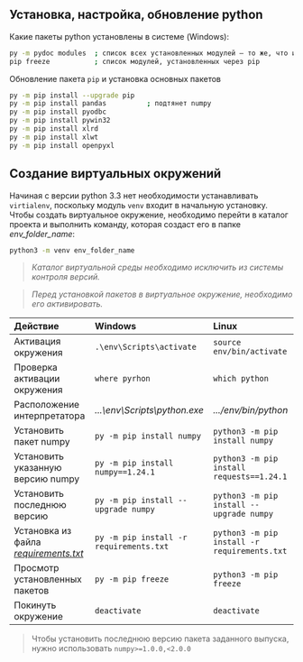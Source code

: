 ## Установка, настройка, обновление python
Какие пакеты python установлены в системе (Windows):
```bash
py -m pydoc modules  ; список всех установленных модулей — то же, что и >>> help("modeles")
pip freeze           ; список модулей, установленных через pip
```
Обновление пакета `pip` и установка основных пакетов
```bash
py -m pip install --upgrade pip
py -m pip install pandas          ; подтянет numpy
py -m pip install pyodbc
py -m pip install pywin32
py -m pip install xlrd
py -m pip install xlwt
py -m pip install openpyxl
```

## Создание виртуальных окружений
Начиная с версии python 3.3 нет необходимости устанавливать `virtialenv`, поскольку модуль `venv` входит в начальную установку.\
Чтобы создать виртуальное окружение, необходимо перейти в каталог проекта и выполнить команду, которая создаст его в папке *env_folder_name*:
```bash
python3 -m venv env_folder_name
```
>*Каталог виртуальной среды необходимо исключить из системы контроля версий.*

>*Перед установкой пакетов в виртуальное окружение, необходимо его активировать.*

Действие                              | Windows                               | Linux
:--                                   |:--                                    |:--
Активация окружения                   | `.\env\Scripts\activate`              | `source env/bin/activate`
Проверка активации окружения          | `where pyrhon`                        |`which python`
Расположение интерпретатора           | *...\env\Scripts\python.exe*          | *.../env/bin/python*
Установить пакет numpy                |`py -m pip install numpy`              |`python3 -m pip install numpy`
Установить указанную версию numpy     |`py -m pip install numpy==1.24.1`      |`python3 -m pip install requests==1.24.1`
Установить последнюю версию           |`py -m pip install --upgrade numpy`    |`python3 -m pip install --upgrade numpy`
Установка из файла *[requirements.txt](https://pip.pypa.io/en/latest/reference/requirements-file-format/#requirements-file-format)* |`py -m pip install -r requirements.txt`|`python3 -m pip install -r requirements.txt`
Просмотр установленных пакетов        |`py -m pip freeze`                     |`python3 -m pip freeze`
Покинуть окружение                    |`deactivate`                           |`deactivate`

>Чтобы установить последнюю версию пакета заданного выпуска, нужно использовать `numpy>=1.0.0,<2.0.0`
